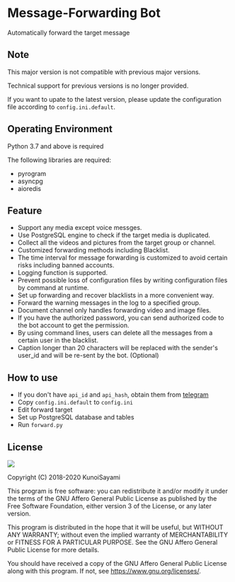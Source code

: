 # Message-Forwarding Bot

Automatically forward the target message

## Note

This major version is not compatible with previous major versions.

Technical support for previous versions is no longer provided.

If you want to upate to the latest version, please update the configuration file according to `config.ini.default`.

## Operating Environment

Python 3.7 and above is required

The following libraries are required:

- pyrogram
- asyncpg
- aioredis

## Feature

* Support any media except voice messges.
* Use PostgreSQL engine to check if the target media is duplicated.
* Collect all the videos and pictures from the target group or channel.
* Customized forwarding methods including Blacklist.
* The time interval for message forwarding is customized to avoid certain risks including banned accounts.
* Logging function is supported.
* Prevent possible loss of configuration files by writing configuration files by command at runtime.
* Set up forwarding and recover blacklists in a more convenient way.
* Forward the warning messages in the log to a specified group.
* Document channel only handles forwarding video and image files.
* If you have the authorized password, you can send authorized code to the bot account to get the permission.
* By using command lines, users can delete all the messages from a certain user in the blacklist.
* Caption longer than 20 characters will be replaced with the sender's user_id and will be re-sent by the bot. (Optional)

## How to use

* If you don't have `api_id` and `api_hash`, obtain them from [telegram](https://my.telegram.org/apps)
* Copy `config.ini.default` to `config.ini`
* Edit forward target
* Set up PostgreSQL database and tables
* Run `forward.py`

## License

[![](https://www.gnu.org/graphics/agplv3-155x51.png)](https://www.gnu.org/licenses/agpl-3.0.txt)

Copyright (C) 2018-2020 KunoiSayami

This program is free software: you can redistribute it and/or modify it under the terms of the GNU Affero General Public License as published by the Free Software Foundation, either version 3 of the License, or any later version.

This program is distributed in the hope that it will be useful, but WITHOUT ANY WARRANTY; without even the implied warranty of MERCHANTABILITY or FITNESS FOR A PARTICULAR PURPOSE. See the GNU Affero General Public License for more details.

You should have received a copy of the GNU Affero General Public License along with this program. If not, see <https://www.gnu.org/licenses/>.
